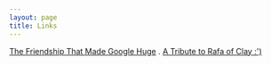 ```yaml
---
layout: page
title: Links
---
```


[The Friendship That Made Google Huge](https://www.newyorker.com/magazine/2018/12/10/the-friendship-that-made-google-huge) . 
[A Tribute to Rafa of Clay :')](https://www.straitstimes.com/sport/tennis/on-paris-clay-rafael-nadal-is-still-teaching-us-lessons?&utm_source=facebook&utm_medium=social-media&utm_campaign=addtoany)
